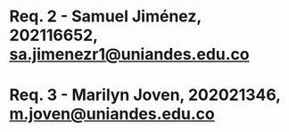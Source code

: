 # Req. 2 - Samuel Jiménez, 202116652, sa.jimenezr1@uniandes.edu.co
# Req. 3 - Marilyn Joven, 202021346, m.joven@uniandes.edu.co